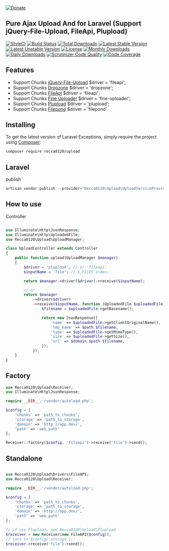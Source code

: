 [![Donate](https://img.shields.io/badge/Donate-PayPal-green.svg)](https://www.paypal.com/cgi-bin/webscr?cmd=_s-xclick&hosted_button_id=YNNLC9V28YDPN)

## Pure Ajax Upload And for Laravel (Support jQuery-File-Upload, FileApi, Plupload)

[![StyleCI](https://styleci.io/repos/48772854/shield?style=flat)](https://styleci.io/repos/48772854)
[![Build Status](https://travis-ci.org/recca0120/upload.svg)](https://travis-ci.org/recca0120/upload)
[![Total Downloads](https://poser.pugx.org/recca0120/upload/d/total.svg)](https://packagist.org/packages/recca0120/upload)
[![Latest Stable Version](https://poser.pugx.org/recca0120/upload/v/stable.svg)](https://packagist.org/packages/recca0120/upload)
[![Latest Unstable Version](https://poser.pugx.org/recca0120/upload/v/unstable.svg)](https://packagist.org/packages/recca0120/upload)
[![License](https://poser.pugx.org/recca0120/upload/license.svg)](https://packagist.org/packages/recca0120/upload)
[![Monthly Downloads](https://poser.pugx.org/recca0120/upload/d/monthly)](https://packagist.org/packages/recca0120/upload)
[![Daily Downloads](https://poser.pugx.org/recca0120/upload/d/daily)](https://packagist.org/packages/recca0120/upload)
[![Scrutinizer Code Quality](https://scrutinizer-ci.com/g/recca0120/upload/badges/quality-score.png?b=master)](https://scrutinizer-ci.com/g/recca0120/upload/?branch=master)
[![Code Coverage](https://scrutinizer-ci.com/g/recca0120/upload/badges/coverage.png?b=master)](https://scrutinizer-ci.com/g/recca0120/upload/?branch=master)

## Features

- Support Chunks [jQuery-File-Upload](https://github.com/blueimp/jQuery-File-Upload) $driver = 'fileapi';
- Support Chunks [Dropzone](https://fineuploader.com/) $driver = 'dropzone';
- Support Chunks [FileApi](http://mailru.github.io/FileAPI/) $driver = 'fileapi';
- Support Chunks [Fine Uploader](https://fineuploader.com/) $driver = 'fine-uploader';
- Support Chunks [Plupload](https://www.plupload.com/) $driver = 'plupload';
- Support Chunks [Filepond](https://github.com/pqina/filepond) $driver = 'filepond'

## Installing

To get the latest version of Laravel Exceptions, simply require the project using [Composer](https://getcomposer.org):

```bash
composer require recca0120/upload
```

## Laravel

publish

```php
artisan vendor:publish --provider="Recca0120\Upload\UploadServiceProvider"
```

## How to use

Controller

```php

use Illuminate\Http\JsonResponse;
use Illuminate\Http\UploadedFile;
use Recca0120\Upload\UploadManager;

class UploadController extends Controller
{
    public function upload(UploadManager $manager)
    {
        $driver = 'plupload'; // or 'fileapi'
        $inputName = 'file'; // $_FILES index;

        return $manager->driver($driver)->receive($inputName);

        // or
        return $manager
            ->driver($driver)
            ->receive($inputName, function (UploadedFile $uploadedFile, $path, $domain, $api) {
                $filename = $uploadedFile->getBasename();

                return new JsonResponse([
                    'name' => $uploadedFile->getClientOriginalName(),
                    'tmp_name' => $path.$filename,
                    'type' => $uploadedFile->getMimeType(),
                    'size' => $uploadedFile->getSize(),
                    'url' => $domain.$path.$filename,
                ]);
            });
    }
}
```

## Factory

```php
use Recca0120\Upload\Receiver;
use Illuminate\Http\JsonResponse;

require __DIR__.'/vendor/autoload.php';

$config = [
    'chunks' => 'path_to_chunks',
    'storage' => 'path_to_storage',
    'domain' => 'http://app.dev/',
    'path' => 'web_path'
];

Receiver::factory($config, 'fileapi')->receive('file')->send();
```

## Standalone

```php

use Recca0120\Upload\Drivers\FileAPI;
use Recca0120\Upload\Receiver;

require __DIR__.'/vendor/autoload.php';

$config = [
    'chunks' => 'path_to_chunks',
    'storage' => 'path_to_storage',
    'domain' => 'http://app.dev/',
    'path' => 'web_path'
];

// if use Plupload, new Recca0120\Upload\Plupload
$receiver = new Receiver(new FileAPI($config));
// save to $config['storage'];
$receiver->receive('file')->send();
```
